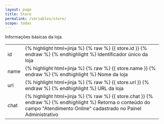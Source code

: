 ```yaml
---
layout: page
title: Store
permalink: /variables/store/
scope: todas
---
```


Informações básicas da loja.

<table>
	<tbody>
		<tr>
			<td>id</td>
			<td>
				{% highlight html+jinja %}
                {% raw %}
                {{ store.id }}
                {% endraw %}
                {% endhighlight %}
                Identificador único da loja
			</td>
		</tr>
		<tr>
			<td>name</td>
			<td>
				{% highlight html+jinja %}
                {% raw %}
                {{ store.name }}
                {% endraw %}
                {% endhighlight %}
                Nome da loja
			</td>
		</tr>
		<tr>
			<td>url</td>
			<td>
				{% highlight html+jinja %}
                {% raw %}
                {{ store.url }}
                {% endraw %}
                {% endhighlight %}
                URL da loja
			</td>
		</tr>
		<tr>
			<td>chat</td>
			<td>
				{% highlight html+jinja %}
                {% raw %}
                {{ store.chat }}
                {% endraw %}
                {% endhighlight %}
                Retorna o conteúdo do campo "Atendimento Online" cadastrado no Painel Administrativo
			</td>
		</tr>
	</tbody>
</table>
